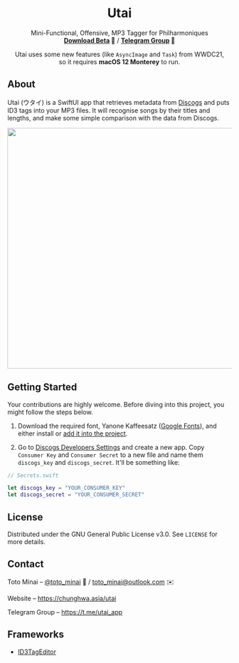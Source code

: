 <div align="center">
<h1>Utai</h1>
<p>Mini-Functional, Offensive, MP3 Tagger for Philharmoniques<br />
<b><a href="https://github.com/toto-minai/Utai/releases/download/v0.1_3/Utai.app.zip">Download Beta</a> 🙋</b> / 
<b><a href="https://t.me/utai_app">Telegram Group</a> 🧸</b></p>
<p>Utai uses some new features (like <code>AsyncImage</code> and <code>Task</code>) from WWDC21, <br />so it requires 
<b>macOS 12 Monterey</b> to run.</p>
</div>

## About

Utai (ウタイ) is a SwiftUI app that retrieves metadata from [Discogs](https://discogs.com) and puts ID3 tags into your MP3 files. 
It will recognise songs by their titles and lengths, and make some simple comparison with the data from Discogs.

<p align="center">
<img src="https://github.com/toto-minai/chunghwa.asia/raw/main/utai/img/screenshot-for-github.png" width="540px" />
</p>

## Getting Started

Your contributions are highly welcome. Before diving into this project, you might follow the steps below.

1. Download the required font, Yanone Kaffeesatz ([Google Fonts](https://fonts.google.com/specimen/Yanone+Kaffeesatz)), and
either install or [add it into the project](https://stackoverflow.com/a/57412354/7337835).

2. Go to [Discogs Developers Settings](https://www.discogs.com/settings/developers) and create a new app. Copy 
`Consumer Key` and `Consumer Secret` to a new file and name them `discogs_key` and `discogs_secret`. It'll be something like:

```swift
// Secrets.swift

let discogs_key = "YOUR_CONSUMER_KEY"
let discogs_secret = "YOUR_CONSUMER_SECRET"

```

## License

Distributed under the GNU General Public License v3.0. See `LICENSE` for more details.

## Contact

Toto Minai – [@toto_minai](https://twitter.com/toto_minai) 🍒 / [toto_minai@outlook.com](mailto:toto_minai@outlook.com) ✉️

Website – <https://chunghwa.asia/utai>

Telegram Group – <https://t.me/utai_app>

## Frameworks

- [ID3TagEditor](https://github.com/chicio/ID3TagEditor)
